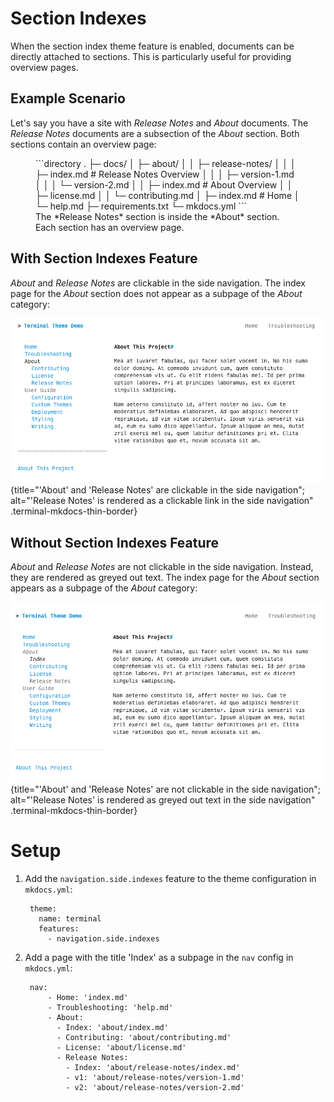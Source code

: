 # Section Indexes

When the section index theme feature is enabled, documents can be directly attached to sections.  This is particularly useful for providing overview pages. 

## Example Scenario
Let's say you have a site with *Release Notes* and *About* documents.  The *Release Notes* documents are a subsection of the *About* section.  Both sections contain an overview page:

<figure markdown>
```directory
.
├─ docs/
│  ├─ about/
│  │  ├─ release-notes/
│  │  │  ├─ index.md          # Release Notes Overview
│  │  │  ├─ version-1.md
│  │  │  └─ version-2.md
│  │  ├─ index.md             # About Overview
│  │  ├─ license.md
│  │  └─ contributing.md
│  ├─ index.md                # Home
│  └─ help.md
├─ requirements.txt
└─ mkdocs.yml
```
<figcaption markdown>The *Release Notes* section is inside the *About* section.<br>Each section has an overview page.</figcaption>
</figure>

## With Section Indexes Feature
*About* and *Release Notes* are clickable in the side navigation.  The index page for the *About* section does not appear as a subpage of the *About* category:

![Section index pages enabled](../img/about_page_with_section_indexes.png){title="'About' and 'Release Notes' are clickable in the side navigation"; alt="'Release Notes' is rendered as a clickable link in the side navigation" .terminal-mkdocs-thin-border}

## Without Section Indexes Feature
*About* and *Release Notes* are not clickable in the side navigation.  Instead, they are rendered as greyed out text.  The index page for the *About* section appears as a subpage of the *About* category:

![Section index pages enabled](../img/about_page_without_section_indexes.png){title="'About' and 'Release Notes' are not clickable in the side navigation"; alt="'Release Notes' is rendered as greyed out text in the side navigation" .terminal-mkdocs-thin-border}


# Setup
1. Add the `navigation.side.indexes` feature to the theme configuration in `mkdocs.yml`:

        
        theme:
          name: terminal
          features:
            - navigation.side.indexes
        

2. Add a page with the title 'Index' as a subpage in the `nav` config in `mkdocs.yml`:

        nav:
            - Home: 'index.md'
            - Troubleshooting: 'help.md'
            - About: 
              - Index: 'about/index.md'
              - Contributing: 'about/contributing.md'
              - License: 'about/license.md'
              - Release Notes:
                - Index: 'about/release-notes/index.md'
                - v1: 'about/release-notes/version-1.md'
                - v2: 'about/release-notes/version-2.md'



